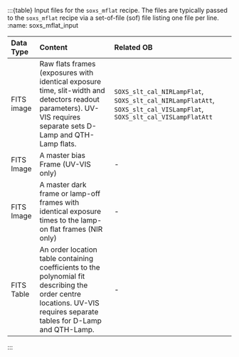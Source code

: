 :::{table} Input files for the `soxs_mflat` recipe. The files are typically passed to the `soxs_mflat` recipe via a set-of-file (sof) file listing one file per line.
:name: soxs_mflat_input


| Data Type | Content | Related OB |
|:----|:----|:---|
| FITS image |Raw flats frames (exposures with identical exposure time, slit-width and detectors readout parameters). UV-VIS requires separate sets D-Lamp and QTH-Lamp flats. | `SOXS_slt_cal_NIRLampFlat`, `SOXS_slt_cal_NIRLampFlatAtt`, `SOXS_slt_cal_VISLampFlat`, `SOXS_slt_cal_VISLampFlatAtt` |
| FITS Image |A master bias Frame (UV-VIS only) | - |
| FITS Image |A master dark frame or lamp-off frames with identical exposure times to the lamp-on flat frames (NIR only) | - |
| FITS Table |An order location table containing coefficients to the polynomial fit describing the order centre locations. UV-VIS requires separate tables for D-Lamp and QTH-Lamp. | - |

:::

